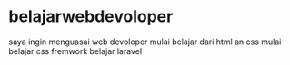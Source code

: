 # belajarwebdevoloper
saya ingin menguasai web devoloper
mulai belajar dari html an css
mulai belajar css fremwork
belajar laravel
